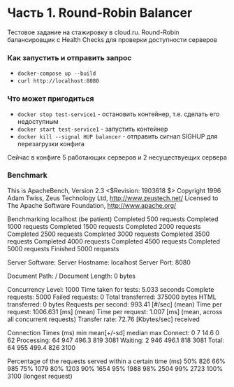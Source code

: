 # Часть 1. Round-Robin Balancer

Тестовое задание на стажировку в cloud.ru. Round-Robin балансировщик с Health Checks для проверки доступности серверов

### Как запустить и отправить запрос
- `docker-compose up --build`
- `curl http://localhost:8080`

### Что может пригодиться
- `docker stop test-service1` - остановить контейнер, т.е. сделать его недоступным
- `docker start test-service1` - запустить контейнер
- `docker kill --signal HUP balancer` - отправить сигнал SIGHUP для перезагрузки конфига 

Сейчас в конфиге 5 работающих серверов и 2 несуществуещих сервера

### Benchmark

This is ApacheBench, Version 2.3 <$Revision: 1903618 $>
Copyright 1996 Adam Twiss, Zeus Technology Ltd, http://www.zeustech.net/
Licensed to The Apache Software Foundation, http://www.apache.org/

Benchmarking localhost (be patient)
Completed 500 requests
Completed 1000 requests
Completed 1500 requests
Completed 2000 requests
Completed 2500 requests
Completed 3000 requests
Completed 3500 requests
Completed 4000 requests
Completed 4500 requests
Completed 5000 requests
Finished 5000 requests


Server Software:
Server Hostname:        localhost
Server Port:            8080

Document Path:          /
Document Length:        0 bytes

Concurrency Level:      1000
Time taken for tests:   5.033 seconds
Complete requests:      5000
Failed requests:        0
Total transferred:      375000 bytes
HTML transferred:       0 bytes
Requests per second:    993.41 [#/sec] (mean)
Time per request:       1006.631 [ms] (mean)
Time per request:       1.007 [ms] (mean, across all concurrent requests)
Transfer rate:          72.76 [Kbytes/sec] received

Connection Times (ms)
min  mean[+/-sd] median   max
Connect:        0    7  14.6      0      62
Processing:    64  947 496.3    819    3081
Waiting:        2  946 496.1    818    3081
Total:         64  955 499.4    826    3100

Percentage of the requests served within a certain time (ms)
50%    826
66%    985
75%   1079
80%   1203
90%   1654
95%   1988
98%   2504
99%   2723
100%   3100 (longest request)
